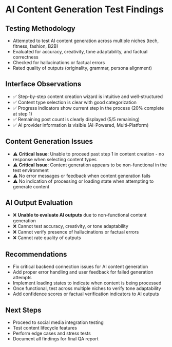 # AI Content Generation Test Findings

## Testing Methodology
- Attempted to test AI content generation across multiple niches (tech, fitness, fashion, B2B)
- Evaluated for accuracy, creativity, tone adaptability, and factual correctness
- Checked for hallucinations or factual errors
- Rated quality of outputs (originality, grammar, persona alignment)

## Interface Observations
- ✅ Step-by-step content creation wizard is intuitive and well-structured
- ✅ Content type selection is clear with good categorization
- ✅ Progress indicators show current step in the process (20% complete at step 1)
- ✅ Remaining post count is clearly displayed (5/5 remaining)
- ✅ AI provider information is visible (AI-Powered, Multi-Platform)

## Content Generation Issues
- ⚠️ **Critical Issue**: Unable to proceed past step 1 in content creation - no response when selecting content types
- ⚠️ **Critical Issue**: Content generation appears to be non-functional in the test environment
- ⚠️ No error messages or feedback when content generation fails
- ⚠️ No indication of processing or loading state when attempting to generate content

## AI Output Evaluation
- ❌ **Unable to evaluate AI outputs** due to non-functional content generation
- ❌ Cannot test accuracy, creativity, or tone adaptability
- ❌ Cannot verify presence of hallucinations or factual errors
- ❌ Cannot rate quality of outputs

## Recommendations
- Fix critical backend connection issues for AI content generation
- Add proper error handling and user feedback for failed generation attempts
- Implement loading states to indicate when content is being processed
- Once functional, test across multiple niches to verify tone adaptability
- Add confidence scores or factual verification indicators to AI outputs

## Next Steps
- Proceed to social media integration testing
- Test content lifecycle features
- Perform edge cases and stress tests
- Document all findings for final QA report
